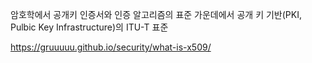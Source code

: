 암호학에서 공개키 인증서와 인증 알고리즘의 표준 가운데에서 공개 키 기반(PKI, Pulbic Key Infrastructure)의 ITU-T 표준

https://gruuuuu.github.io/security/what-is-x509/